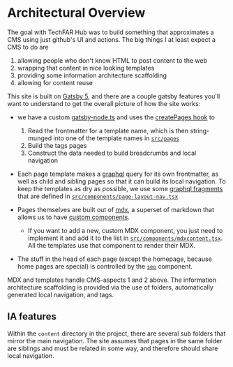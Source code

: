 # Architectural Overview

The goal with TechFAR Hub was to build something that approximates a CMS using just github's UI and actions. The big things I at least expect a CMS to do are 

1. allowing people who don't know HTML to post content to the web
2. wrapping that content in nice looking templates
3. providing some information architecture scaffolding 
4. allowing for content reuse

This site is built on [Gatsby 5](https://www.gatsbyjs.com/docs), and there are a couple gatsby features you'll want to understand to get the overall picture of how the site works:

- we have a custom [gatsby-node.ts](https://github.com/usds/techfar-hub-website-v3/blob/main/tech-far-hub/gatsby-node.ts) and uses the [createPages hook](https://www.gatsbyjs.com/docs/reference/config-files/gatsby-node/#createPages) to

    1. Read the frontmatter for a template name, which is then string-munged into one of the template names in [`src/pages`](https://github.com/usds/techfar-hub-website-v3/tree/main/tech-far-hub/src/pages)
    2. Build the tags pages
    3. Construct the data needed to build breadcrumbs and local navigation
- Each page template makes a [graphql](https://www.gatsbyjs.com/docs/reference/graphql-data-layer/graphql-api/) query for its own frontmatter, as well as child and sibling pages so that it can build its local navigation. To keep the templates as dry as possible, we use some [graphql fragments](https://www.gatsbyjs.com/docs/reference/graphql-data-layer/using-graphql-fragments/) that are defined in [`src/components/page-layout-nav.tsx`](https://github.com/usds/techfar-hub-website-v3/blob/main/tech-far-hub/src/components/page-layout-nav.tsx#L151)
- Pages themselves are built out of [mdx](https://www.gatsbyjs.com/docs/how-to/routing/mdx/), a superset of markdown that allows us to have [custom components](advanced-components.md).
  - If you want to add a new, custom MDX component, you just need to implement it and add it to the list in [`src/components/mdxcontent.tsx`](https://github.com/usds/techfar-hub-website-v3/blob/main/tech-far-hub/src/components/mdxcontent.tsx#L13). All the templates use that component to render their MDX.
- The stuff in the head of each page (except the homepage, because home pages are special) is controlled by the [`seo`](https://github.com/usds/techfar-hub-website-v3/blob/main/tech-far-hub/src/components/seo.tsx) component.


MDX and templates handle CMS-aspects 1 and 2 above. The information architecture scaffolding is provided via the use of folders, automatically generated local navigation, and tags.

## IA features

Within the `content` directory in the project, there are several sub folders that mirror the main navigation. The site assumes that pages in the same folder are siblings and must be related in some way, and therefore should share local navigation.